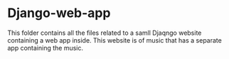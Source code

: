 # Django-web-app
This folder contains all the files related to a samll Djaqngo website containing a web app inside. This website is of music that has a separate 
app containing the music.
